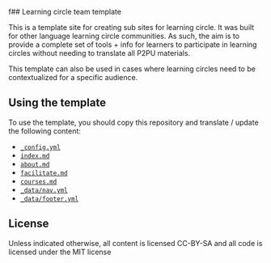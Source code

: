 f## Learning circle team template

This is a template site for creating sub sites for learning circle. It was built for other language learning circle communities. As such, the aim is to provide a complete set of tools + info for learners to participate in learning circles without needing to translate all P2PU materials.

This template can also be used in cases where learning circles need to be contextualized for a specific audience.

## Using the template

To use the template, you should copy this repository and translate / update the following content:
- [`_config.yml`](_config.yml)
- [`index.md`](index.md)
- [`about.md`](about.md)
- [`facilitate.md`](facilitate.md)
- [`courses.md`](courses.md)
- [`_data/nav.yml`](_data/nav.yml)
- [`_data/footer.yml`](_data/footer.yml)

## License

Unless indicated otherwise, all content is licensed CC-BY-SA and all code is licensed under the MIT license
